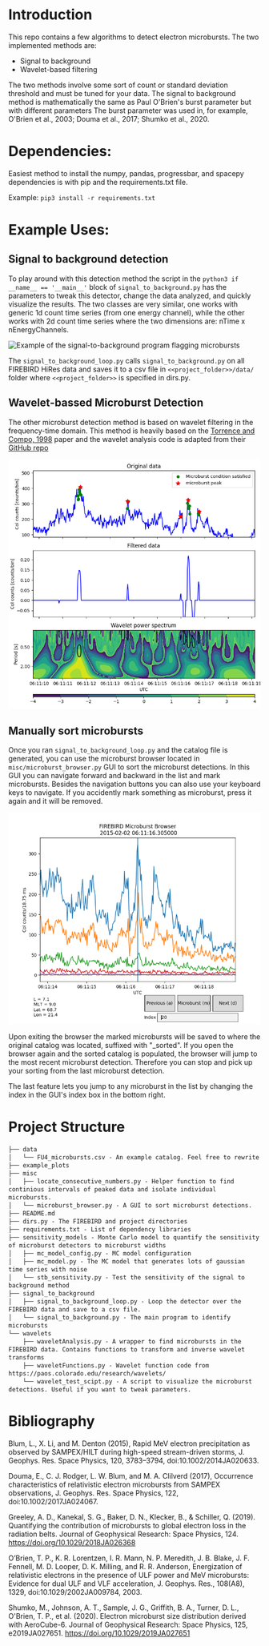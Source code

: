# Introduction
This repo contains a few algorithms to detect electron microbursts. The two 
implemented methods are:
- Signal to background
- Wavelet-based filtering 

The two methods involve some sort of count or standard deviation threshold
and must be tuned for your data. The signal to background method is 
mathematically the same as Paul O'Brien's burst parameter but with 
different parameters The burst parameter was used in, for example, 
O'Brien et al., 2003; Douma et al., 2017; Shumko et al., 2020.

# Dependencies:
Easiest method to install the numpy, pandas, progressbar, and spacepy 
dependencies is with pip and the requirements.txt file. 

Example: ```pip3 install -r requirements.txt```

# Example Uses:

## Signal to background detection
To play around with this detection method the script in the ```python3 if __name__ == '__main__'``` block of ```signal_to_background.py``` has the parameters to tweak this detector, change the data analyzed, and quickly visualize the results. The two classes are very similar, one works with generic 1d count time series (from one energy channel), while the other works with 2d count time series where the two dimensions are: nTime x nEnergyChannels.

![Example of the signal-to-background program flagging microbursts](/example_plots/signal_to_background_example.png.png)

The ```signal_to_background_loop.py``` calls ```signal_to_background.py``` on all FIREBIRD HiRes data and saves it to a csv file in ```<<project_folder>>/data/``` folder where ```<<project_folder>>``` is specified in dirs.py.

## Wavelet-bassed Microburst Detection
The other microburst detection method is based on wavelet filtering in the frequency-time domain. This method is heavily based on the [Torrence and Compo, 1998](https://psl.noaa.gov/people/gilbert.p.compo/Torrence_compo1998.pdf) paper and the wavelet analysis code is adapted from their [GitHub repo](https://github.com/chris-torrence/wavelets)

![Wavelet microburst detection](/example_plots/wavelet_detection_example.png)


## Manually sort microbursts
Once you ran ```signal_to_background_loop.py``` and the catalog file is generated, you can use the microburst browser located in ```misc/microburst_browser.py``` GUI to sort the microburst detections. In this GUI you can navigate forward and backward in the list and mark microbursts. Besides the navigation buttons you can also use your keyboard keys to navigate. If you accidently mark something as microburst, press it again and it will be removed. 

![Microburst browser](/example_plots/microburst_browser.png)

Upon exiting the browser the marked microbursts will be saved to where the original catalog was located, suffixed with "_sorted". If you open the browser again and the sorted catalog is populated, the browser will jump to the most recent microburst detection. Therefore you can stop and pick up your sorting from the last microburst detection.

The last feature lets you jump to any microburst in the list by changing the index in the GUI's index box in the bottom right.

#

# Project Structure
```
├── data
│   └── FU4_microbursts.csv - An example catalog. Feel free to rewrite
├── example_plots 
├── misc
│   ├── locate_consecutive_numbers.py - Helper function to find continious intervals of peaked data and isolate individual microbursts.
│   └── microburst_browser.py - A GUI to sort microburst detections.
├── README.md
├── dirs.py - The FIREBIRD and project directories 
├── requirements.txt - List of dependency libraries
├── sensitivity_models - Monte Carlo model to quantify the sensitivity of microburst detectors to microburst widths 
│   ├── mc_model_config.py - MC model configuration
│   ├── mc_model.py - The MC model that generates lots of gaussian time series with noise
│   └── stb_sensitivity.py - Test the sensitivity of the signal to background method
├── signal_to_background
│   ├── signal_to_background_loop.py - Loop the detector over the FIREBIRD data and save to a csv file.
│   └── signal_to_background.py - The main program to identify microbursts
└── wavelets
    ├── waveletAnalysis.py - A wrapper to find microbursts in the FIREBIRD data. Contains functions to transform and inverse wavelet transforms 
    ├── waveletFunctions.py - Wavelet function code from https://paos.colorado.edu/research/wavelets/
    └── wavelet_test_scipt.py - A script to visualize the microburst detections. Useful if you want to tweak parameters.
```

# Bibliography

Blum, L., X. Li, and M. Denton (2015), Rapid MeV electron precipitation as observed by SAMPEX/HILT during high-speed stream-driven storms, J. Geophys. Res. Space Physics, 120, 3783–3794, doi:10.1002/2014JA020633.

Douma, E., C. J. Rodger, L. W. Blum, and M. A. Clilverd (2017), Occurrence characteristics of relativistic electron microbursts from SAMPEX observations, J. Geophys. Res. Space Physics, 122, doi:10.1002/2017JA024067.

Greeley, A. D., Kanekal, S. G., Baker, D. N., Klecker, B., & Schiller, Q. (2019). Quantifying the contribution of microbursts to global electron loss in the radiation belts. Journal of Geophysical Research: Space Physics, 124. https://doi.org/10.1029/2018JA026368

O’Brien, T. P., K. R. Lorentzen, I. R. Mann, N. P. Meredith, J. B. Blake, J. F. Fennell, M. D. Looper, D. K. Milling, and R. R. Anderson, Energization of relativistic electrons in the presence of ULF power and MeV microbursts: Evidence for dual ULF and VLF acceleration, J. Geophys. Res., 108(A8), 1329, doi:10.1029/2002JA009784, 2003.

Shumko, M., Johnson, A. T., Sample, J. G., Griffith, B. A., Turner, D. L., O'Brien, T. P., et al. (2020). Electron microburst size distribution derived with AeroCube-6. Journal of Geophysical Research: Space Physics, 125, e2019JA027651. https://doi.org/10.1029/2019JA027651